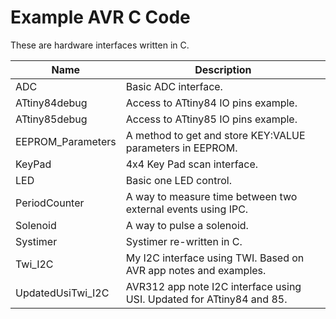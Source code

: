 Example AVR C Code
==================

These are hardware interfaces written in C.  

|        Name         | Description                                                |
|---------------------|------------------------------------------------------------|
|ADC | Basic ADC interface.|
|ATtiny84debug | Access to ATtiny84 IO pins example.|
|ATtiny85debug | Access to ATtiny85 IO pins example.|
|EEPROM_Parameters | A method to get and store KEY:VALUE parameters in EEPROM.|
|KeyPad | 4x4 Key Pad scan interface.|
|LED | Basic one LED control.|
|PeriodCounter | A way to measure time between two external events using IPC.|
|Solenoid | A way to pulse a solenoid.|
|Systimer | Systimer re-written in C.|
|Twi_I2C | My I2C interface using TWI. Based on AVR app notes and examples.|
|UpdatedUsiTwi_I2C | AVR312 app note I2C interface using USI. Updated for ATtiny84 and 85.|
